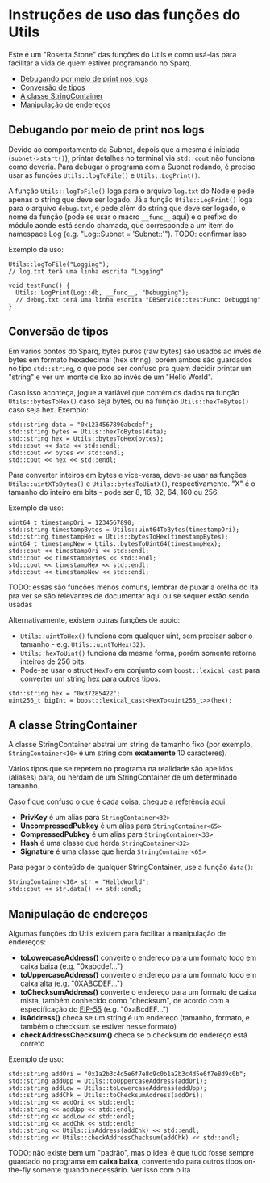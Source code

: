 # Instruções de uso das funções do Utils

Este é um "Rosetta Stone" das funções do Utils e como usá-las para facilitar a vida de quem estiver programando no Sparq.

* [Debugando por meio de print nos logs](#debugando-por-meio-de-print-nos-logs)
* [Conversão de tipos](#conversao-de-tipos)
* [A classe StringContainer](#a-classe-stringcontainer)
* [Manipulação de endereços](#manipulacao-de-enderecos)

## Debugando por meio de print nos logs

Devido ao comportamento da Subnet, depois que a mesma é iniciada (`subnet->start()`), printar detalhes no terminal via `std::cout` não funciona como deveria. Para debugar o programa com a Subnet rodando, é preciso usar as funções `Utils::logToFile()` e `Utils::LogPrint()`.

A função `Utils::logToFile()` loga para o arquivo `log.txt` do Node e pede apenas o string que deve ser logado. Já a função `Utils::LogPrint()` loga para o arquivo `debug.txt`, e pede além do string que deve ser logado, o nome da função (pode se usar o macro `__func__` aqui) e o prefixo do módulo aonde está sendo chamada, que corresponde a um item do namespace Log (e.g. "Log::Subnet = 'Subnet::'"). TODO: confirmar isso

Exemplo de uso:

```
Utils::logToFile("Logging");
// log.txt terá uma linha escrita "Logging"

void testFunc() {
  Utils::LogPrint(Log::db, __func__, "Debugging");
  // debug.txt terá uma linha escrita "DBService::testFunc: Debugging"
}
```

## Conversão de tipos

Em vários pontos do Sparq, bytes puros (raw bytes) são usados ao invés de bytes em formato hexadecimal (hex string), porém ambos são guardados no tipo `std::string`, o que pode ser confuso pra quem decidir printar um "string" e ver um monte de lixo ao invés de um "Hello World".

Caso isso aconteça, jogue a variável que contém os dados na função `Utils::bytesToHex()` caso seja bytes, ou na função `Utils::hexToBytes()` caso seja hex. Exemplo:

```
std::string data = "0x1234567890abcdef";
std::string bytes = Utils::hexToBytes(data);
std::string hex = Utils::bytesToHex(bytes);
std::cout << data << std::endl;
std::cout << bytes << std::endl;
std::cout << hex << std::endl;
```

Para converter inteiros em bytes e vice-versa, deve-se usar as funções `Utils::uintXToBytes()` e `Utils::bytesToUintX()`, respectivamente. "X" é o tamanho do inteiro em bits - pode ser 8, 16, 32, 64, 160 ou 256.

Exemplo de uso:

```
uint64_t timestampOri = 1234567890;
std::string timestampBytes = Utils::uint64ToBytes(timestampOri);
std::string timestampHex = Utils::bytesToHex(timestampBytes);
uint64_t timestampNew = Utils::bytesToUint64(timestampHex);
std::cout << timestampOri << std::endl;
std::cout << timestampBytes << std::endl;
std::cout << timestampHex << std::endl;
std::cout << timestampNew << std::endl;
```

TODO: essas são funções menos comuns, lembrar de puxar a orelha do Ita pra ver se são relevantes de documentar aqui ou se sequer estão sendo usadas

Alternativamente, existem outras funções de apoio:

* `Utils::uintToHex()` funciona com qualquer uint, sem precisar saber o tamanho - e.g. `Utils::uintToHex(32)`.
* `Utils::hexToUint()` funciona da mesma forma, porém somente retorna inteiros de 256 bits.
* Pode-se usar o struct `HexTo` em conjunto com `boost::lexical_cast` para converter um string hex para outros tipos:

```
std::string hex = "0x37285422";
uint256_t bigInt = boost::lexical_cast<HexTo<uint256_t>>(hex);
```

## A classe StringContainer

A classe StringContainer abstrai um string de tamanho fixo (por exemplo, `StringContainer<10>` é um string com **exatamente** 10 caracteres).

Vários tipos que se repetem no programa na realidade são apelidos (aliases) para, ou herdam de um StringContainer de um determinado tamanho.

Caso fique confuso o que é cada coisa, cheque a referência aqui:

* **PrivKey** é um alias para `StringContainer<32>`
* **UncompressedPubkey** é um alias para `StringContainer<65>`
* **CompressedPubkey** é um alias para `StringContainer<33>`
* **Hash** é uma classe que herda `StringContainer<32>`
* **Signature** é uma classe que herda `StringContainer<65>`

Para pegar o conteúdo de qualquer StringContainer, use a função `data()`:

```
StringContainer<10> str = "HelloWorld";
std::cout << str.data() << std::endl;
```

## Manipulação de endereços

Algumas funções do Utils existem para facilitar a manipulação de endereços:

* **toLowercaseAddress()** converte o endereço para um formato todo em caixa baixa (e.g. "0xabcdef...")
* **toUppercaseAddress()** converte o endereço para um formato todo em caixa alta (e.g. "0XABCDEF...")
* **toChecksumAddress()** converte o endereço para um formato de caixa mista, também conhecido como "checksum", de acordo com a especificação do [EIP-55](https://eips.ethereum.org/EIPS/eip-55) (e.g. "0xaBcdEF...")
* **isAddress()** checa se um string é um endereço (tamanho, formato, e também o checksum se estiver nesse formato)
* **checkAddressChecksum()** checa se o checksum do endereço está correto

Exemplo de uso:

```
std::string addOri = "0x1a2b3c4d5e6f7e8d9c0b1a2b3c4d5e6f7e8d9c0b";
std::string addUpp = Utils::toUppercaseAddress(addOri);
std::string addLow = Utils::toLowercaseAddress(addUpp);
std::string addChk = Utils::toChecksumAddress(addOri);
std::string << addOri << std::endl;
std::string << addUpp << std::endl;
std::string << addLow << std::endl;
std::string << addChk << std::endl;
std::string << Utils::isAddress(addChk) << std::endl;
std::string << Utils::checkAddressChecksum(addChk) << std::endl;
```

TODO: não existe bem um "padrão", mas o ideal é que tudo fosse sempre guardado no programa em **caixa baixa**, convertendo para outros tipos on-the-fly somente quando necessário. Ver isso com o Ita

